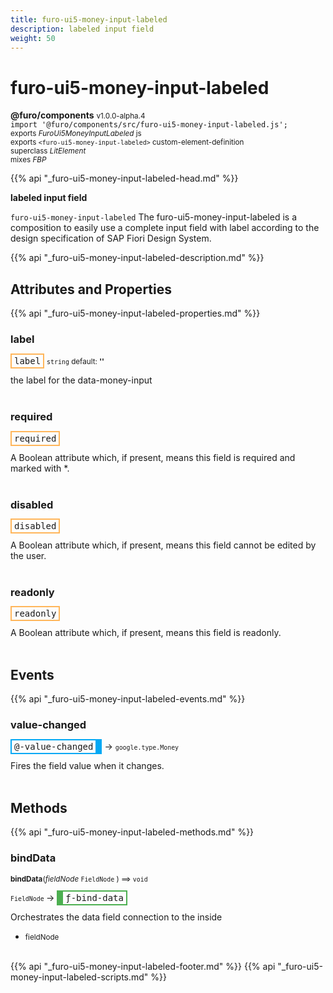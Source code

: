 ```yaml
---
title: furo-ui5-money-input-labeled
description: labeled input field
weight: 50
---
```


# furo-ui5-money-input-labeled
**@furo/components** <small>v1.0.0-alpha.4</small>
<br>`import '@furo/components/src/furo-ui5-money-input-labeled.js';`<small>
<br>exports *FuroUi5MoneyInputLabeled* js
<br>exports `<furo-ui5-money-input-labeled>` custom-element-definition
<br>superclass *LitElement*
<br> mixes *FBP*</small>

{{% api "_furo-ui5-money-input-labeled-head.md" %}}

**labeled input field**

`furo-ui5-money-input-labeled`
The furo-ui5-money-input-labeled is a composition to easily use a complete input field with label according
to the design specification of SAP Fiori Design System.

{{% api "_furo-ui5-money-input-labeled-description.md" %}}


## Attributes and Properties
{{% api "_furo-ui5-money-input-labeled-properties.md" %}}





### **label**

<span  style="border-width:2px; border-style: solid;border-color:  rgb(255, 182, 91);font-family:monospace; padding:2px 4px;">label</span>
<small>`string` default: **&#39;&#39;**</small>

the label for the data-money-input
<br><br>

### **required**

<span  style="border-width:2px; border-style: solid;border-color:  rgb(255, 182, 91);font-family:monospace; padding:2px 4px;">required</span>
</small>

A Boolean attribute which, if present, means this field is required and marked with *.
<br><br>

### **disabled**

<span  style="border-width:2px; border-style: solid;border-color:  rgb(255, 182, 91);font-family:monospace; padding:2px 4px;">disabled</span>
</small>

A Boolean attribute which, if present, means this field cannot be edited by the user.
<br><br>

### **readonly**

<span  style="border-width:2px; border-style: solid;border-color:  rgb(255, 182, 91);font-family:monospace; padding:2px 4px;">readonly</span>
</small>

A Boolean attribute which, if present, means this field is readonly.
<br><br>
## Events
{{% api "_furo-ui5-money-input-labeled-events.md" %}}

### **value-changed**
<span  style="border-width:2px 10px 2px 2px; border-style: solid;border-color:  rgb(2, 168, 244);font-family:monospace; padding:2px 4px;">@-value-changed</span>
→ <small>`google.type.Money`</small>

Fires the field value when it changes.
<br><br>

## Methods
{{% api "_furo-ui5-money-input-labeled-methods.md" %}}



### **bindData**
<small>**bindData**(*fieldNode* `FieldNode` ) ⟹ `void`</small>

<small>`FieldNode` </small> →
<span  style="border-width:2px 2px 2px 10px; border-style: solid;border-color:  rgb(76, 175, 80);font-family:monospace; padding:2px 4px;">ƒ-bind-data</span>

Orchestrates the data field connection to the inside

- <small>fieldNode </small>
<br><br>








{{% api "_furo-ui5-money-input-labeled-footer.md" %}}
{{% api "_furo-ui5-money-input-labeled-scripts.md" %}}
